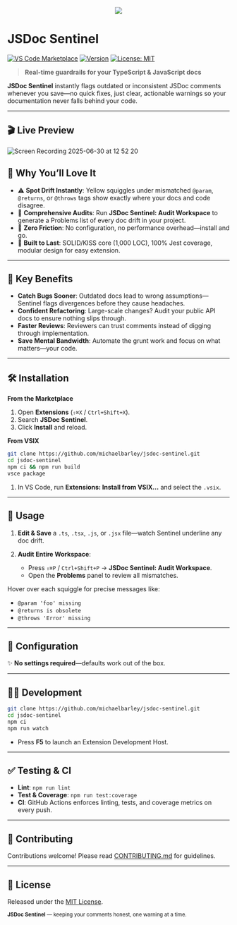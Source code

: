 <p align="center">
  <img src="https://github.com/user-attachments/assets/9e4ed4d2-b88d-4093-a4f8-a1032496a219"/>
</p>

# JSDoc Sentinel

[![VS Code Marketplace](https://img.shields.io/badge/VS%20Code--Marketplace-Install-blue.png)](#)
[![Version](https://img.shields.io/badge/version-1.0.1-brightgreen.png)](#)
[![License: MIT](https://img.shields.io/badge/license-MIT-green.png)](#)

> **Real‑time guardrails for your TypeScript & JavaScript docs**

**JSDoc Sentinel** instantly flags outdated or inconsistent JSDoc comments whenever you save—no quick fixes, just clear, actionable warnings so your documentation never falls behind your code.

---

## 🎬 Live Preview
![Screen Recording 2025-06-30 at 12 52 20](https://github.com/user-attachments/assets/2b5d885c-eae9-4677-87b9-7e60dbf36acb)


## 🚩 Why You’ll Love It

* ⚠️ **Spot Drift Instantly**: Yellow squiggles under mismatched `@param`, `@returns`, or `@throws` tags show exactly where your docs and code disagree.
* 🔎 **Comprehensive Audits**: Run **JSDoc Sentinel: Audit Workspace** to generate a Problems list of every doc drift in your project.
* 🔌 **Zero Friction**: No configuration, no performance overhead—install and go.
* 🔧 **Built to Last**: SOLID/KISS core (1,000 LOC), 100% Jest coverage, modular design for easy extension.

---

## 🚀 Key Benefits

* **Catch Bugs Sooner**: Outdated docs lead to wrong assumptions—Sentinel flags divergences before they cause headaches.
* **Confident Refactoring**: Large-scale changes? Audit your public API docs to ensure nothing slips through.
* **Faster Reviews**: Reviewers can trust comments instead of digging through implementation.
* **Save Mental Bandwidth**: Automate the grunt work and focus on what matters—your code.

---

## 🛠️ Installation

**From the Marketplace**

1. Open **Extensions** (`⇧⌘X` / `Ctrl+Shift+X`).
2. Search **JSDoc Sentinel**.
3. Click **Install** and reload.

**From VSIX**

```bash
git clone https://github.com/michaelbarley/jsdoc-sentinel.git
cd jsdoc-sentinel
npm ci && npm run build
vsce package
```

1. In VS Code, run **Extensions: Install from VSIX…** and select the `.vsix`.

---

## 🎯 Usage

1. **Edit & Save** a `.ts`, `.tsx`, `.js`, or `.jsx` file—watch Sentinel underline any doc drift.
2. **Audit Entire Workspace**:

   * Press `⇧⌘P` / `Ctrl+Shift+P` → **JSDoc Sentinel: Audit Workspace**.
   * Open the **Problems** panel to review all mismatches.

Hover over each squiggle for precise messages like:

* `@param 'foo' missing`
* `@returns is obsolete`
* `@throws 'Error' missing`

---

## 🧩 Configuration

✨ **No settings required**—defaults work out of the box.

---

## 🧑‍💻 Development

```bash
git clone https://github.com/michaelbarley/jsdoc-sentinel.git
cd jsdoc-sentinel
npm ci
npm run watch
```

* Press **F5** to launch an Extension Development Host.

---

## ✅ Testing & CI

* **Lint**: `npm run lint`
* **Test & Coverage**: `npm run test:coverage`
* **CI**: GitHub Actions enforces linting, tests, and coverage metrics on every push.

---

## 🤝 Contributing

Contributions welcome! Please read [CONTRIBUTING.md](CONTRIBUTING.md) for guidelines.

---

## 📜 License

Released under the [MIT License](LICENSE).

<sub>**JSDoc Sentinel** — keeping your comments honest, one warning at a time.</sub>
